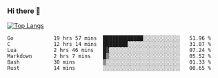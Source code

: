### Hi there 👋

<!--
**3Xpl0it3r/3Xpl0it3r** is a ✨ _special_ ✨ repository because its `README.md` (this file) appears on your GitHub profile.

Here are some ideas to get you started:

- 🔭 I’m currently working on ...
- 🌱 I’m currently learning ...
- 👯 I’m looking to collaborate on ...
- 🤔 I’m looking for help with ...
- 💬 Ask me about ...
- 📫 How to reach me: ...
- 😄 Pronouns: ...
- ⚡ Fun fact: ...
-->


[![Top Langs](https://github-readme-stats.vercel.app/api/top-langs/?username=3Xpl0it3r&layout=compact)](https://github.com/3Xpl0it3r/3Xpl0it3r)

<!--START_SECTION:waka-->

```text
Go             19 hrs 57 mins  █████████████░░░░░░░░░░░░   51.96 %
C              12 hrs 14 mins  ████████░░░░░░░░░░░░░░░░░   31.87 %
Lua            2 hrs 46 mins   █▓░░░░░░░░░░░░░░░░░░░░░░░   07.24 %
Markdown       2 hrs 7 mins    █▒░░░░░░░░░░░░░░░░░░░░░░░   05.52 %
Bash           30 mins         ▒░░░░░░░░░░░░░░░░░░░░░░░░   01.33 %
Rust           14 mins         ░░░░░░░░░░░░░░░░░░░░░░░░░   00.65 %
```

<!--END_SECTION:waka-->
